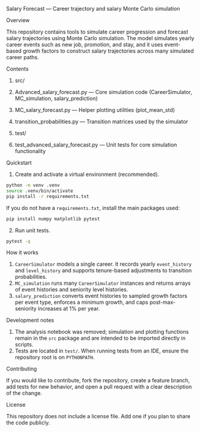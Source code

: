 Salary Forecast — Career trajectory and salary Monte Carlo simulation

Overview

This repository contains tools to simulate career progression and forecast salary trajectories using Monte Carlo simulation. The model simulates yearly career events such as new job, promotion, and stay, and it uses event-based growth factors to construct salary trajectories across many simulated career paths.

Contents

1. src/
  1. Advanced_salary_forecast.py — Core simulation code (CareerSimulator, MC_simulation, salary_prediction)
  2. MC_salary_forecast.py — Helper plotting utilities (plot_mean_std)
  3. transition_probabilities.py — Transition matrices used by the simulator

2. test/
  1. test_advanced_salary_forecast.py — Unit tests for core simulation functionality

Quickstart

1. Create and activate a virtual environment (recommended).

  ```bash
  python -m venv .venv
  source .venv/bin/activate
  pip install -r requirements.txt
  ```

  If you do not have a `requirements.txt`, install the main packages used:

  ```bash
  pip install numpy matplotlib pytest
  ```

2. Run unit tests.

  ```bash
  pytest -q
  ```

How it works

1. `CareerSimulator` models a single career. It records yearly `event_history` and `level_history` and supports tenure-based adjustments to transition probabilities.
2. `MC_simulation` runs many `CareerSimulator` instances and returns arrays of event histories and seniority level histories.
3. `salary_prediction` converts event histories to sampled growth factors per event type, enforces a minimum growth, and caps post-max-seniority increases at 1% per year.

Development notes

1. The analysis notebook was removed; simulation and plotting functions remain in the `src` package and are intended to be imported directly in scripts.
2. Tests are located in `test/`. When running tests from an IDE, ensure the repository root is on `PYTHONPATH`.

Contributing

If you would like to contribute, fork the repository, create a feature branch, add tests for new behavior, and open a pull request with a clear description of the change.

License

This repository does not include a license file. Add one if you plan to share the code publicly.
